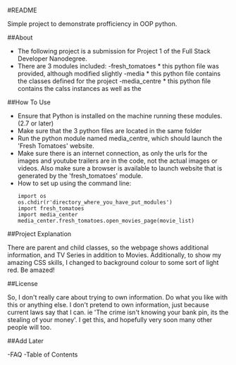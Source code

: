#README

Simple project to demonstrate profficiency in OOP python.


##About

- The following project is a submission for Project 1 of the 
  Full Stack Developer Nanodegree.
- There are 3 modules included:
	-fresh_tomatoes  * this python file was provided, although modified slightly
	-media           * this python file contains the classes defined for the project
	-media_centre    * this python file contains the calss instances as well as the 


##How To Use

- Ensure that Python is installed on the machine running these modules. (2.7 or later) 
- Make sure that the 3 python files are located in the same folder
- Run the python module named media_centre, which should launch the 
  'Fresh Tomatoes' website. 
- Make sure there is an internet connection, as only the urls for 
  the images and youtube trailers are in the code, not the actual images
  or videos. Also make sure a browser is available to launch website that 
  is generated by the 'fresh_tomatoes' module. 
- How to set up using the command line: 
	```
    import os
	os.chdir(r'directory_where_you_have_put_modules')
	import fresh_tomatoes
	import media_center
	media_center.fresh_tomatoes.open_movies_page(movie_list)
	```


##Project Explanation

There are parent and child classes, so the 
webpage shows additional information, and TV Series in addition to Movies. 
Additionally, to show my amazing CSS skills, I changed to background colour to some 
sort of light red. Be amazed!

##License

So, I don't really care about trying to own information. Do what you like with this 
or anything else. I don't pretend to own information, just because current laws say that I can. 
ie 'The crime isn't knowing your bank pin, its the stealing of your money'. I get this, and 
hopefully very soon many other people will too. 


##Add Later

-FAQ
-Table of Contents
